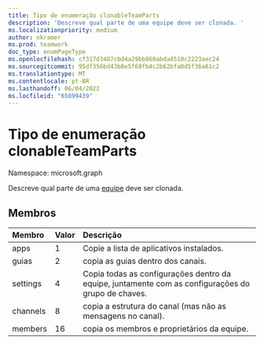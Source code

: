 ```yaml
---
title: Tipo de enumeração clonableTeamParts
description: 'Descreve qual parte de uma equipe deve ser clonada. '
ms.localizationpriority: medium
author: nkramer
ms.prod: teamwork
doc_type: enumPageType
ms.openlocfilehash: cf317d3487cbd4a29bb860abda4510c2223aec24
ms.sourcegitcommit: 95df356bd43b8e5f60fb4c2b62bfa0d5f36a61c2
ms.translationtype: MT
ms.contentlocale: pt-BR
ms.lasthandoff: 06/04/2022
ms.locfileid: "65899439"
---
```

# <a name="clonableteamparts-enum-type"></a>Tipo de enumeração clonableTeamParts

Namespace: microsoft.graph



Descreve qual parte de uma [equipe](../resources/team.md) deve ser clonada.

## <a name="members"></a>Membros

| Membro | Valor| Descrição |
|:---------------|:--------|:----------|
|apps|1|Copie a lista de aplicativos instalados.|
|guias|2|copia as guias dentro dos canais.|
|settings|4|Copia todas as configurações dentro da equipe, juntamente com as configurações do grupo de chaves.|
|channels|8 |copia a estrutura do canal (mas não as mensagens no canal).|
|members|16|copia os membros e proprietários da equipe.|

